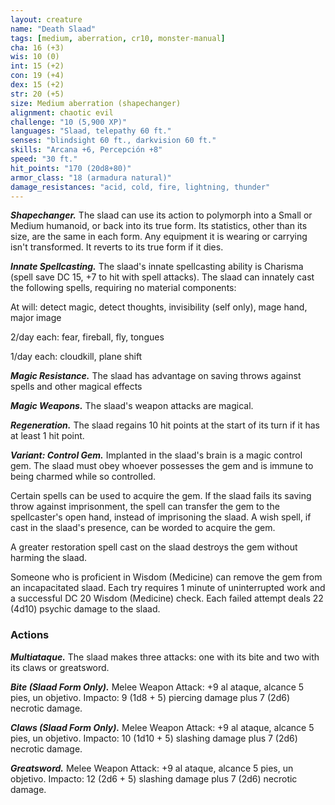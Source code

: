 ```yaml
---
layout: creature
name: "Death Slaad"
tags: [medium, aberration, cr10, monster-manual]
cha: 16 (+3)
wis: 10 (0)
int: 15 (+2)
con: 19 (+4)
dex: 15 (+2)
str: 20 (+5)
size: Medium aberration (shapechanger)
alignment: chaotic evil
challenge: "10 (5,900 XP)"
languages: "Slaad, telepathy 60 ft."
senses: "blindsight 60 ft., darkvision 60 ft."
skills: "Arcana +6, Percepción +8"
speed: "30 ft."
hit_points: "170 (20d8+80)"
armor_class: "18 (armadura natural)"
damage_resistances: "acid, cold, fire, lightning, thunder"
---
```


***Shapechanger.*** The slaad can use its action to polymorph into a Small or Medium humanoid, or back into its true form. Its statistics, other than its size, are the same in each form. Any equipment it is wearing or carrying isn't transformed. It reverts to its true form if it dies.

***Innate Spellcasting.*** The slaad's innate spellcasting ability is Charisma (spell save DC 15, +7 to hit with spell attacks). The slaad can innately cast the following spells, requiring no material components:

At will: detect magic, detect thoughts, invisibility (self only), mage hand, major image

2/day each: fear, fireball, fly, tongues

1/day each: cloudkill, plane shift

***Magic Resistance.*** The slaad has advantage on saving throws against spells and other magical effects

***Magic Weapons.*** The slaad's weapon attacks are magical.

***Regeneration.*** The slaad regains 10 hit points at the start of its turn if it has at least 1 hit point.

***Variant: Control Gem.*** Implanted in the slaad's brain is a magic control gem. The slaad must obey whoever possesses the gem and is immune to being charmed while so controlled.

Certain spells can be used to acquire the gem. If the slaad fails its saving throw against imprisonment, the spell can transfer the gem to the spellcaster's open hand, instead of imprisoning the slaad. A wish spell, if cast in the slaad's presence, can be worded to acquire the gem.

A greater restoration spell cast on the slaad destroys the gem without harming the slaad.

Someone who is proficient in Wisdom (Medicine) can remove the gem from an incapacitated slaad. Each try requires 1 minute of uninterrupted work and a successful DC 20 Wisdom (Medicine) check. Each failed attempt deals 22 (4d10) psychic damage to the slaad.

### Actions

***Multiataque.*** The slaad makes three attacks: one with its bite and two with its claws or greatsword.

***Bite (Slaad Form Only).*** Melee Weapon Attack: +9 al ataque, alcance 5 pies, un objetivo. Impacto: 9 (1d8 + 5) piercing damage plus 7 (2d6) necrotic damage.

***Claws (Slaad Form Only).*** Melee Weapon Attack: +9 al ataque, alcance 5 pies, un objetivo. Impacto: 10 (1d10 + 5) slashing damage plus 7 (2d6) necrotic damage.

***Greatsword.*** Melee Weapon Attack: +9 al ataque, alcance 5 pies, un objetivo. Impacto: 12 (2d6 + 5) slashing damage plus 7 (2d6) necrotic damage.